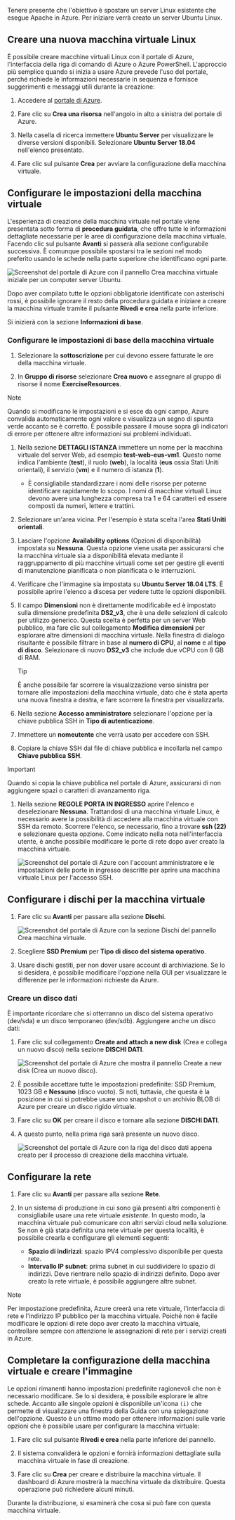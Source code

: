 Tenere presente che l'obiettivo è spostare un server Linux esistente che esegue Apache in Azure. Per iniziare verrà creato un server Ubuntu Linux.

## <a name="create-a-new-linux-virtual-machine"></a>Creare una nuova macchina virtuale Linux

È possibile creare macchine virtuali Linux con il portale di Azure, l'interfaccia della riga di comando di Azure o Azure PowerShell. L'approccio più semplice quando si inizia a usare Azure prevede l'uso del portale, perché richiede le informazioni necessarie in sequenza e fornisce suggerimenti e messaggi utili durante la creazione:

1. Accedere al [portale di Azure](https://portal.azure.com?azure-portal=true).

1. Fare clic su **Crea una risorsa** nell'angolo in alto a sinistra del portale di Azure.

1. Nella casella di ricerca immettere **Ubuntu Server** per visualizzare le diverse versioni disponibili. Selezionare **Ubuntu Server 18.04** nell'elenco presentato.

1. Fare clic sul pulsante **Crea** per avviare la configurazione della macchina virtuale.

## <a name="configure-the-vm-settings"></a>Configurare le impostazioni della macchina virtuale

L'esperienza di creazione della macchina virtuale nel portale viene presentata sotto forma di **procedura guidata**, che offre tutte le informazioni dettagliate necessarie per le aree di configurazione della macchina virtuale. Facendo clic sul pulsante **Avanti** si passerà alla sezione configurabile successiva. È comunque possibile spostarsi tra le sezioni nel modo preferito usando le schede nella parte superiore che identificano ogni parte.

![Screenshot del portale di Azure con il pannello Crea macchina virtuale iniziale per un computer server Ubuntu.](../media/3-azure-portal-create-vm.png)

Dopo aver compilato tutte le opzioni obbligatorie identificate con asterischi rossi, è possibile ignorare il resto della procedura guidata e iniziare a creare la macchina virtuale tramite il pulsante **Rivedi e crea** nella parte inferiore.

Si inizierà con la sezione **Informazioni di base**.

### <a name="configure-basic-vm-settings"></a>Configurare le impostazioni di base della macchina virtuale

1. Selezionare la **sottoscrizione** per cui devono essere fatturate le ore della macchina virtuale.

1. In **Gruppo di risorse** selezionare **Crea nuovo** e assegnare al gruppo di risorse il nome **ExerciseResources**.

> [!NOTE]  
> Quando si modificano le impostazioni e si esce da ogni campo, Azure convalida automaticamente ogni valore e visualizza un segno di spunta verde accanto se è corretto. È possibile passare il mouse sopra gli indicatori di errore per ottenere altre informazioni sui problemi individuati.

1. Nella sezione **DETTAGLI ISTANZA** immettere un nome per la macchina virtuale del server Web, ad esempio **test-web-eus-vm1**. Questo nome indica l'ambiente (**test**), il ruolo (**web**), la località (**eus** ossia Stati Uniti orientali), il servizio (**vm**) e il numero di istanza (**1**).
    - È consigliabile standardizzare i nomi delle risorse per poterne identificare rapidamente lo scopo. I nomi di macchine virtuali Linux devono avere una lunghezza compresa tra 1 e 64 caratteri ed essere composti da numeri, lettere e trattini.

1. Selezionare un'area vicina. Per l'esempio è stata scelta l'area **Stati Uniti orientali**.

1. Lasciare l'opzione **Availability options** (Opzioni di disponibilità) impostata su **Nessuna**. Questa opzione viene usata per assicurarsi che la macchina virtuale sia a disponibilità elevata mediante il raggruppamento di più macchine virtuali come set per gestire gli eventi di manutenzione pianificata o non pianificata o le interruzioni.

1. Verificare che l'immagine sia impostata su **Ubuntu Server 18.04 LTS**. È possibile aprire l'elenco a discesa per vedere tutte le opzioni disponibili.

1. Il campo **Dimensioni** non è direttamente modificabile ed è impostato sulla dimensione predefinita **DS2_v3**, che è una delle selezioni di calcolo per utilizzo generico. Questa scelta è perfetta per un server Web pubblico, ma fare clic sul collegamento **Modifica dimensioni** per esplorare altre dimensioni di macchina virtuale. Nella finestra di dialogo risultante è possibile filtrare in base al **numero di CPU**, al **nome** e al **tipo di disco**. Selezionare di nuovo **DS2_v3** che include due vCPU con 8 GB di RAM.

    > [!TIP]
    > È anche possibile far scorrere la visualizzazione verso sinistra per tornare alle impostazioni della macchina virtuale, dato che è stata aperta una nuova finestra a destra, e fare scorrere la finestra per visualizzarla.

1. Nella sezione **Accesso amministratore** selezionare l'opzione per la chiave pubblica SSH in **Tipo di autenticazione**.

1. Immettere un **nomeutente** che verrà usato per accedere con SSH.

1. Copiare la chiave SSH dal file di chiave pubblica e incollarla nel campo **Chiave pubblica SSH**.

> [!IMPORTANT]
> Quando si copia la chiave pubblica nel portale di Azure, assicurarsi di non aggiungere spazi o caratteri di avanzamento riga.

1. Nella sezione **REGOLE PORTA IN INGRESSO** aprire l'elenco e deselezionare **Nessuna**. Trattandosi di una macchina virtuale Linux, è necessario avere la possibilità di accedere alla macchina virtuale con SSH da remoto. Scorrere l'elenco, se necessario, fino a trovare **ssh (22)** e selezionare questa opzione. Come indicato nella nota nell'interfaccia utente, è anche possibile modificare le porte di rete dopo aver creato la macchina virtuale.

    ![Screenshot del portale di Azure con l'account amministratore e le impostazioni delle porte in ingresso descritte per aprire una macchina virtuale Linux per l'accesso SSH.](../media/3-open-ports.png) 

## <a name="configure-disks-for-the-vm"></a>Configurare i dischi per la macchina virtuale

1. Fare clic su **Avanti** per passare alla sezione **Dischi**.

    ![Screenshot del portale di Azure con la sezione Dischi del pannello Crea macchina virtuale.](../media/3-configure-disks.png) 

1. Scegliere **SSD Premium** per **Tipo di disco del sistema operativo**.

1. Usare dischi gestiti, per non dover usare account di archiviazione. Se lo si desidera, è possibile modificare l'opzione nella GUI per visualizzare le differenze per le informazioni richieste da Azure.

### <a name="create-a-data-disk"></a>Creare un disco dati

È importante ricordare che si otterranno un disco del sistema operativo (dev/sda) e un disco temporaneo (dev/sdb). Aggiungere anche un disco dati:

1. Fare clic sul collegamento **Create and attach a new disk** (Crea e collega un nuovo disco) nella sezione **DISCHI DATI**.

    ![Screenshot del portale di Azure che mostra il pannello Create a new disk (Crea un nuovo disco).](../media/3-add-data-disk.png) 

1. È possibile accettare tutte le impostazioni predefinite: SSD Premium, 1023 GB e **Nessuno** (disco vuoto). Si noti, tuttavia, che questa è la posizione in cui si potrebbe usare uno snapshot o un archivio BLOB di Azure per creare un disco rigido virtuale.

1. Fare clic su **OK** per creare il disco e tornare alla sezione **DISCHI DATI**.

1. A questo punto, nella prima riga sarà presente un nuovo disco.

    ![Screenshot del portale di Azure con la riga del disco dati appena creato per il processo di creazione della macchina virtuale.](../media/3-new-disk.png) 

## <a name="configure-the-network"></a>Configurare la rete

1. Fare clic su **Avanti** per passare alla sezione **Rete**.

1. In un sistema di produzione in cui sono già presenti altri componenti è consigliabile usare una rete virtuale _esistente_. In questo modo, la macchina virtuale può comunicare con altri servizi cloud nella soluzione. Se non è già stata definita una rete virtuale per questa località, è possibile crearla e configurare gli elementi seguenti:
    - **Spazio di indirizzi**: spazio IPV4 complessivo disponibile per questa rete.
    - **Intervallo IP subnet**: prima subnet in cui suddividere lo spazio di indirizzi. Deve rientrare nello spazio di indirizzi definito. Dopo aver creato la rete virtuale, è possibile aggiungere altre subnet.

> [!NOTE]  
> Per impostazione predefinita, Azure creerà una rete virtuale, l'interfaccia di rete e l'indirizzo IP pubblico per la macchina virtuale. Poiché non è facile modificare le opzioni di rete dopo aver creato la macchina virtuale, controllare sempre con attenzione le assegnazioni di rete per i servizi creati in Azure.

## <a name="finish-configuring-the-vm-and-create-the-image"></a>Completare la configurazione della macchina virtuale e creare l'immagine

Le opzioni rimanenti hanno impostazioni predefinite ragionevoli che non è necessario modificare. Se lo si desidera, è possibile esplorare le altre schede. Accanto alle singole opzioni è disponibile un'icona `(i)` che permette di visualizzare una finestra della Guida con una spiegazione dell'opzione. Questo è un ottimo modo per ottenere informazioni sulle varie opzioni che è possibile usare per configurare la macchina virtuale:

1. Fare clic sul pulsante **Rivedi e crea** nella parte inferiore del pannello.

1. Il sistema convaliderà le opzioni e fornirà informazioni dettagliate sulla macchina virtuale in fase di creazione.

1. Fare clic su **Crea** per creare e distribuire la macchina virtuale. Il dashboard di Azure mostrerà la macchina virtuale da distribuire. Questa operazione può richiedere alcuni minuti.

Durante la distribuzione, si esaminerà che cosa si può fare con questa macchina virtuale.